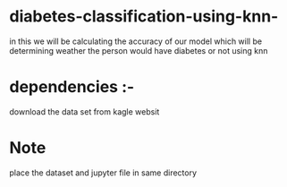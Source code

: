 # diabetes-classification-using-knn-
in this we will be calculating the accuracy of our model which will be determining weather the person would have diabetes or not using knn
# dependencies :-
download the data set from kagle websit

# Note
place the dataset and jupyter file in same directory  
